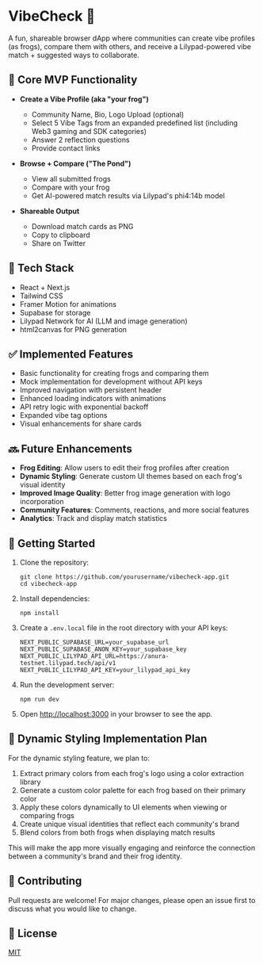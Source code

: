# VibeCheck 🐸

A fun, shareable browser dApp where communities can create vibe profiles (as frogs), compare them with others, and receive a Lilypad-powered vibe match + suggested ways to collaborate.

## 🎯 Core MVP Functionality

- **Create a Vibe Profile (aka "your frog")**
  - Community Name, Bio, Logo Upload (optional)
  - Select 5 Vibe Tags from an expanded predefined list (including Web3 gaming and SDK categories)
  - Answer 2 reflection questions
  - Provide contact links

- **Browse + Compare ("The Pond")**
  - View all submitted frogs
  - Compare with your frog
  - Get AI-powered match results via Lilypad's phi4:14b model

- **Shareable Output**
  - Download match cards as PNG
  - Copy to clipboard
  - Share on Twitter

## 🧱 Tech Stack

- React + Next.js
- Tailwind CSS
- Framer Motion for animations
- Supabase for storage
- Lilypad Network for AI (LLM and image generation)
- html2canvas for PNG generation

## ✅ Implemented Features

- Basic functionality for creating frogs and comparing them
- Mock implementation for development without API keys
- Improved navigation with persistent header
- Enhanced loading indicators with animations
- API retry logic with exponential backoff
- Expanded vibe tag options
- Visual enhancements for share cards

## 🔜 Future Enhancements

- **Frog Editing**: Allow users to edit their frog profiles after creation
- **Dynamic Styling**: Generate custom UI themes based on each frog's visual identity
- **Improved Image Quality**: Better frog image generation with logo incorporation
- **Community Features**: Comments, reactions, and more social features
- **Analytics**: Track and display match statistics

## 🚀 Getting Started

1. Clone the repository:
   ```
   git clone https://github.com/yourusername/vibecheck-app.git
   cd vibecheck-app
   ```

2. Install dependencies:
   ```
   npm install
   ```

3. Create a `.env.local` file in the root directory with your API keys:
   ```
   NEXT_PUBLIC_SUPABASE_URL=your_supabase_url
   NEXT_PUBLIC_SUPABASE_ANON_KEY=your_supabase_key
   NEXT_PUBLIC_LILYPAD_API_URL=https://anura-testnet.lilypad.tech/api/v1
   NEXT_PUBLIC_LILYPAD_API_KEY=your_lilypad_api_key
   ```

4. Run the development server:
   ```
   npm run dev
   ```

5. Open [http://localhost:3000](http://localhost:3000) in your browser to see the app.

## 🎨 Dynamic Styling Implementation Plan

For the dynamic styling feature, we plan to:

1. Extract primary colors from each frog's logo using a color extraction library
2. Generate a custom color palette for each frog based on their primary color
3. Apply these colors dynamically to UI elements when viewing or comparing frogs
4. Create unique visual identities that reflect each community's brand
5. Blend colors from both frogs when displaying match results

This will make the app more visually engaging and reinforce the connection between a community's brand and their frog identity.

## 🌟 Contributing

Pull requests are welcome! For major changes, please open an issue first to discuss what you would like to change.

## 📄 License

[MIT](LICENSE)
